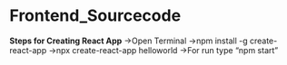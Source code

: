 # Frontend_Sourcecode
**Steps for Creating React App**
->Open Terminal
->npm install -g create-react-app
->npx create-react-app helloworld
->For run type “npm start”
